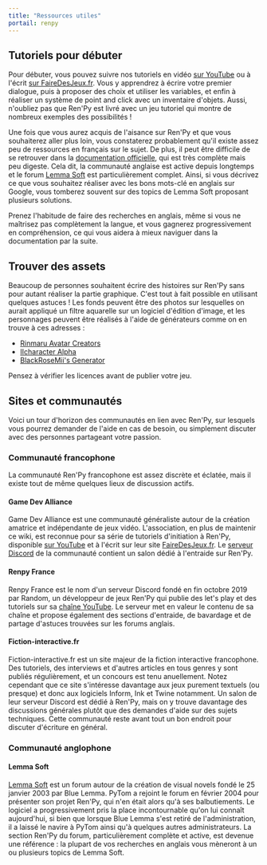 ```yaml
---
title: "Ressources utiles"
portail: renpy
---
```


## Tutoriels pour débuter

Pour débuter, vous pouvez suivre nos tutoriels en vidéo [sur YouTube](https://www.youtube.com/playlist?list=PLHKUrXMrDS5uqhCaspVB4jFDkkHrkFUBV) ou à l'écrit [sur FaireDesJeux.fr](https://fairedesjeux.fr/renpy/). Vous y apprendrez à écrire votre premier dialogue, puis à proposer des choix et utiliser les variables, et enfin à réaliser un système de point and click avec un inventaire d'objets. Aussi, n'oubliez pas que Ren'Py est livré avec un jeu tutoriel qui montre de nombreux exemples des possibilités !

Une fois que vous aurez acquis de l'aisance sur Ren'Py et que vous souhaiterez aller plus loin, vous constaterez probablement qu'il existe assez peu de ressources en français sur le sujet. De plus, il peut être difficile de se retrouver dans la [documentation officielle](https://renpy.org/doc/html/), qui est très complète mais peu digeste. Cela dit, la communauté anglaise est active depuis longtemps et le forum [Lemma Soft](#lemma-soft) est particulièrement complet. Ainsi, si vous décrivez ce que vous souhaitez réaliser avec les bons mots-clé en anglais sur Google, vous tomberez souvent sur des topics de Lemma Soft proposant plusieurs solutions.

Prenez l'habitude de faire des recherches en anglais, même si vous ne maîtrisez pas complètement la langue, et vous gagnerez progressivement en compréhension, ce qui vous aidera à mieux naviguer dans la documentation par la suite.

## Trouver des assets

Beaucoup de personnes souhaitent écrire des histoires sur Ren'Py sans pour autant réaliser la partie graphique. C'est tout à fait possible en utilisant quelques astuces ! Les fonds peuvent être des photos sur lesquelles on aurait appliqué un filtre aquarelle sur un logiciel d'édition d'image, et les personnages peuvent être réalisés à l'aide de générateurs comme on en trouve à ces adresses :

- [Rinmaru Avatar Creators](http://www.rinmarugames.com/)
- [IIcharacter Alpha](https://lemmasoft.renai.us/forums/viewtopic.php?t=21515)
- [BlackRoseMii's Generator](https://forums.rpgmakerweb.com/index.php?threads/blackrosemiis-visual-novel-styled-character-generator.95971/)

Pensez à vérifier les licences avant de publier votre jeu.

## Sites et communautés

Voici un tour d'horizon des communautés en lien avec Ren'Py, sur lesquels vous pourrez demander de l'aide en cas de besoin, ou simplement discuter avec des personnes partageant votre passion.

###  Communauté francophone

La communauté Ren'Py francophone est assez discrète et éclatée, mais il existe tout de même quelques lieux de discussion actifs.

#### Game Dev Alliance

Game Dev Alliance est une communauté généraliste autour de la création amatrice et indépendante de jeux vidéo. L'association, en plus de maintenir ce wiki, est reconnue pour sa série de tutoriels d'initiation à Ren'Py, disponible [sur YouTube](https://www.youtube.com/playlist?list=PLHKUrXMrDS5uqhCaspVB4jFDkkHrkFUBV) et à l'écrit sur leur site [FaireDesJeux.fr](https://fairedesjeux.fr/renpy/). Le [serveur Discord](https://discord.gg/RrBppaj) de la communauté contient un salon dédié à l'entraide sur Ren'Py.

#### Renpy France

Renpy France est le nom d'un serveur Discord fondé en fin octobre 2019 par Random, un développeur de jeux Ren'Py qui publie des let's play et des tutoriels sur sa [chaîne YouTube](https://www.youtube.com/channel/UCRSMPM3J_eKN599lbRxyhrw). Le serveur met en valeur le contenu de sa chaîne et propose également des sections d'entraide, de bavardage et de partage d'astuces trouvées sur les forums anglais.

#### Fiction-interactive.fr

Fiction-interactive.fr est un site majeur de la fiction interactive francophone. Des tutoriels, des interviews et d'autres articles en tous genres y sont publiés régulièrement, et un concours est tenu anuellement. Notez cependant que ce site s'intéresse davantage aux jeux purement textuels (ou presque) et donc aux logiciels Inform, Ink et Twine notamment. Un salon de leur serveur Discord est dédié à Ren'Py, mais on y trouve davantage des discussions générales plutôt que des demandes d'aide sur des sujets techniques. Cette communauté reste avant tout un bon endroit pour discuter d'écriture en général.

### Communauté anglophone

#### Lemma Soft

[Lemma Soft](https://lemmasoft.renai.us/) est un forum autour de la création de visual novels fondé le 25 janvier 2003 par Blue Lemma. PyTom a rejoint le forum en février 2004 pour présenter son projet Ren'Py, qui n'en était alors qu'à ses balbutiements. Le logiciel a progressivement pris la place incontournable qu'on lui connaît aujourd'hui, si bien que lorsque Blue Lemma s'est retiré de l'administration, il a laissé le navire à PyTom ainsi qu'à quelques autres administrateurs. La section Ren'Py du forum, particulièrement complète et active, est devenue une référence : la plupart de vos recherches en anglais vous mèneront à un ou plusieurs topics de Lemma Soft.
